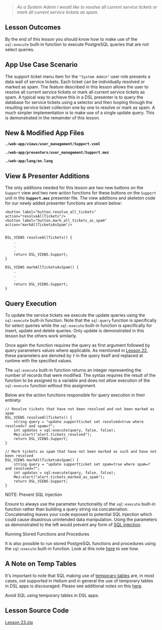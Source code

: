 > _As a System Admin I would like to resolve all current service tickets or mark all current service tickets as spam._

  


  


## Lesson Outcomes

By the end of this lesson you should know how to make use of the `sql:execute` built-in function to execute PostgreSQL queries that are not select queries.

  


  


## App Use Case Scenario

The support ticket menu item for the `"System Admin"` user role presents a data wall of service tickets. Each ticket can be individually resolved or marked as spam. The feature described in this lesson allows the user to resolve all current service tickets or mark all current service tickets as spam. A typical way to achieve this in a DSL presenter is to query the database for service tickets using a selector and then looping through the resulting service ticket collection one by one to resolve or mark as spam. A much simpler implementation is to make use of a single update query. This is demonstrated in the remainder of this lesson.

  


  


## New & Modified App Files

**`./web-app/views/user_management/Support.vxml`**

**`./web-app/presenters/user_management/Support.mez`**

**`./web-app/lang/en.lang`**

  


  


## View & Presenter Additions

The only additions needed for this lesson are two new buttons on the `Support` view and two new action functions for these buttons on the `Support `unit in the **`Support.mez`** presenter file. The view additions and skeleton code for our newly added presenter functions are shown below:
    
    
    <button label="button.resolve_all_tickets" action="resolveAllTickets"/>
    <button label="button.mark_all_tickets_as_spam" action="markAllTicketsAsSpam"/>
    
    
    DSL_VIEWS resolveAllTickets() {
    	.
    	.
    	.
        return DSL_VIEWS.Support;
    }
    
    DSL_VIEWS markAllTicketsAsSpam() {
        .
    	.
    	.
        return DSL_VIEWS.Support;
    }

  


  


  


## Query Execution

To update the service tickets we execute the update queries using the `sql:execute` built-in function. Note that the `sql:query` function is specifically for select queries while the `sql:execute` built-in function is specifically for insert, update and delete queries. Only update is demonstrated in this lesson but the others work similarly.

Once again the function requires the query as first argument followed by query parameters values where applicable. As mentioned in [Lesson 22](/wiki/spaces/HTUT/pages/5739546/Lesson+22+Executing+SQL+Select+Queries+From+the+DSL), these parameters are denoted by **`?`** in the query itself and replaced at runtime with the specified values.

The `sql:execute` built-in function returns an integer representing the number of records that were modified. The syntax requires the result of the function to be assigned to a variable and does not allow execution of the `sql:execute` function without this assignment.

Below are the action functions responsible for query execution in their entirety:
    
    
    // Resolve tickets that have not been resolved and not been marked as spam
    DSL_VIEWS resolveAllTickets() {
        string query = "update supportticket set resolved=true where resolved=? and spam=?";
        int updates = sql:execute(query, false, false);
        Mez:alert("alert.tickets_resolved");
        return DSL_VIEWS.Support;
    }
    
    // Mark tickets as spam that have not been marked as such and have not been resolved
    DSL_VIEWS markAllTicketsAsSpam() {
        string query = "update supportticket set spam=true where spam=? and resolved=?";
        int updates = sql:execute(query, false, false);
        Mez:alert("alert.tickets_marked_as_spam");
        return DSL_VIEWS.Support;
    }

  


  


NOTE: Prevent SQL Injection

Ensure to always use the parameter functionality of the `sql:execute` built-in function rather than building a query string via concatenation. Concatenating leaves your code exposed to potential SQL injection which could cause disastrous unintended data manipulation. Using the parameters as demonstrated to the left would prevent any form of [SQL injection](https://medium.com/@V-Blaze/sql-injection-protecting-your-postgresql-database-ce8c0cc43685).

Running Stored Functions and Procedures

It is also possible to run stored PostgreSQL functions and procedures using the `sql:execute` built-in function. Look at this note [here](https://mezzaninewiki.atlassian.net/wiki/spaces/HTUT/pages/5743282/Executing+SQL+Natively#ExecutingSQLNatively-ANoteonFunctionsandProcedures) to see how.

## A Note on Temp Tables

It's important to note that SQL making use of [temporary tables](https://www.postgresql.org/docs/11/sql-createtable.html) are, in most cases, not supported in Helium and in general the use of temporary tables in DSL apps is discouraged. Please see additional notes on this [here](/wiki/spaces/HTUT/pages/5744594/Avoiding+Temp+Tables+with+Native+SQL+Execution).

  


Avoid SQL using temporary tables in DSL apps.

## Lesson Source Code

[Lesson 23.zip](/wiki/download/attachments/5740815/Lesson%2023.zip?version=2&modificationDate=1507631644712&cacheVersion=1&api=v2)

  

